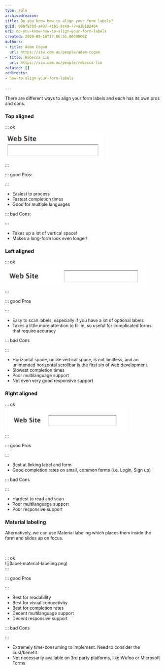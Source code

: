 ```yaml
---
type: rule
archivedreason: 
title: Do you know how to align your form labels?
guid: 968f93bd-a497-41b1-8c49-774a3b182494
uri: do-you-know-how-to-align-your-form-labels
created: 2020-09-16T17:06:51.0000000Z
authors:
- title: Adam Cogan
  url: https://ssw.com.au/people/adam-cogan
- title: Rebecca Liu
  url: https://ssw.com.au/people/rebecca-liu
related: []
redirects:
- how-to-align-your-form-labels

---
```


There are different ways to align your form labels and each has its own pros and cons.

<!--endintro-->

### Top aligned


::: ok  
![](label-top-aligned.png)  
:::

::: good
Pros:

:::



* Easiest to process
* Fastest completion times
* Good for multiple languages


::: bad
Cons:

:::

* Takes up a lot of vertical space!
* Makes a long-form look even longer!


### Left aligned



::: ok  
![](label-left-aligned.png)  
:::

::: good
Pros

:::

* Easy to scan labels, especially if you have a lot of optional labels
* Takes a little more attention to fill in, so useful for complicated forms that require accuracy


::: bad
Cons

:::

* Horizontal space, unlike vertical space, is not limitless, and an unintended horizontal scrollbar is the first sin of web development.
* Slowest completion times
* Poor multilanguage support
* Not even very good responsive support


### Right aligned


::: ok  
![](label-right-aligned.png)  
:::

::: good
Pros

:::

* Best at linking label and form
* Good completion rates on small, common forms (i.e. Login, Sign up)


::: bad
Cons

:::

* Hardest to read and scan
* Poor multilanguage support
* Poor responsive support


### Material labeling

Alternatively, we can use Material labeling which places them inside the form and slides up on focus.

<dl class="image"><br><br>::: ok  <br>![](label-material-labeling.png)  <br>:::<br></dl>
::: good
Pros

:::

* Best for readability
* Best for visual connectivity
* Best for completion rates
* Decent multilanguage support
* Decent responsive support


::: bad
Cons

:::

* Extremely time-consuming to implement. Need to consider the cost/benefit.
* Not necessarily available on 3rd party platforms, like Wufoo or Microsoft Forms.
